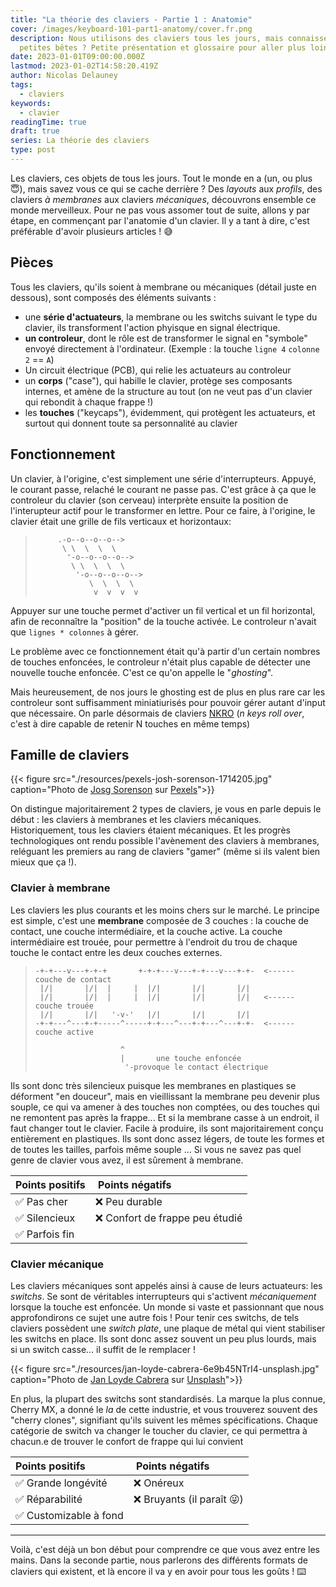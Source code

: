```yaml
---
title: "La théorie des claviers - Partie 1 : Anatomie"
cover: /images/keyboard-101-part1-anatomy/cover.fr.png
description: Nous utilisons des claviers tous les jours, mais connaissez vous vraiment ces
  petites bêtes ? Petite présentation et glossaire pour aller plus loin.
date: 2023-01-01T09:00:00.000Z
lastmod: 2023-01-02T14:58:20.419Z
author: Nicolas Delauney
tags:
  - claviers
keywords:
  - clavier
readingTime: true
draft: true
series: La théorie des claviers
type: post
---
```


Les claviers, ces objets de tous les jours. Tout le monde en a (un, ou plus 😇), mais savez vous ce qui se cache derrière ? Des _layouts_ aux _profils_, des claviers _à membranes_ aux claviers _mécaniques_, découvrons ensemble ce monde merveilleux. Pour ne pas vous assomer tout de suite, allons y par étape, en commençant par l'anatomie d'un clavier. Il y a tant à dire, c'est préférable d'avoir plusieurs articles ! 😅

## Pièces

Tous les claviers, qu'ils soient à membrane ou mécaniques (détail juste en dessous), sont composés des éléments suivants :

- une **série d'actuateurs**, la membrane ou les switchs suivant le type du clavier, ils transforment l'action phyisque en signal électrique.
- **un controleur**, dont le rôle est de transformer le signal en "symbole" envoyé directement à l'ordinateur.  (Exemple : la touche `ligne 4` `colonne 2` == `A`)
- Un circuit électrique (PCB), qui relie les actuateurs au controleur
- un **corps** ("case"), qui habille le clavier, protège ses composants internes, et amène de la structure au tout (on ne veut pas d'un clavier qui rebondit à chaque frappe !)
- les **touches** ("keycaps"), évidemment, qui protègent les actuateurs, et surtout qui donnent toute sa personnalité au clavier


## Fonctionnement

Un clavier, à l'origine, c'est simplement une série d'interrupteurs. Appuyé, le courant passe, relaché le courant ne passe pas. C'est grâce à ça que le controleur du clavier (son cerveau) interprète ensuite la position de l'interupteur actif pour le transformer en lettre. Pour ce faire, à l'origine, le clavier était une grille de fils verticaux et horizontaux:

>```goat
>      .-o--o--o--o-->        
>       \ \  \  \  \        
>        '-o--o--o--o-->        
>         \ \  \  \  \        
>          '-o--o--o--o-->        
>             \  \  \  \        
>              v  v  v  v        
>```

Appuyer sur une touche permet d'activer un fil vertical et un fil horizontal, afin de reconnaître la "position" de la touche activée. Le controleur n'avait que `lignes * colonnes` à gérer.

Le problème avec ce fonctionnement était qu'à partir d'un certain nombres de touches enfoncées, le controleur n'était plus capable de détecter une nouvelle touche enfoncée. C'est ce qu'on appelle le "_ghosting_".

Mais heureusement, de nos jours le ghosting est de plus en plus rare car les controleur sont suffisamment miniatiurisés pour pouvoir gérer autant d'input que nécessaire. On parle désormais de claviers [NKRO][1] (_n keys roll over_, c'est à dire capable de retenir N touches en même temps)
## Famille de claviers

{{< figure src="./resources/pexels-josh-sorenson-1714205.jpg" caption="Photo de <a href='https://www.pexels.com/fr-fr/@joshsorenson/'>Josg Sorenson</a> sur <a href='https://www.pexels.com/fr-fr/photo/clavier-magique-apple-avec-pave-numerique-sur-la-table-pres-de-la-souris-sans-fil-1714205/'>Pexels</a>">}}

On distingue majoritairement 2 types de claviers, je vous en parle depuis le début : les claviers à membranes et les claviers mécaniques. Historiquement, tous les claviers étaient mécaniques. Et les progrès technologiques ont rendu possible l'avènement des claviers à membranes, reléguant les premiers au rang de claviers "gamer" (même si ils valent bien mieux que ça !).

### Clavier à membrane

Les claviers les plus courants et les moins chers sur le marché. Le principe est simple, c'est une **membrane** composée de 3 couches : la couche de contact, une couche intermédiaire, et la couche active. La couche intermédiaire est trouée, pour permettre à l'endroit du trou de chaque touche le contact entre les deux couches externes.

> ```goat
> -+-+---v---+-+-+       +-+-+---v---+-+---v---+-+-  <------ couche de contact
>  |/|       |/|  |     |  |/|       |/|       |/|
>  |/|       |/|  |     |  |/|       |/|       |/|   <------ couche trouée
>  |/|       |/|   '-v-'   |/|       |/|       |/|
> -+-+---^---+-+-----^-----+-+---^---+-+---^---+-+-  <------ couche active
> 
>                    ^
>                    |       une touche enfoncée
>                     '-provoque le contact électrique
> ```

Ils sont donc très silencieux puisque les membranes en plastiques se déforment "en douceur", mais en vieillissant la membrane peu devenir plus souple, ce qui va amener à des touches non comptées, ou des touches qui ne remontent pas après la frappe... Et si la membrane casse à un endroit, il faut changer tout le clavier. Facile à produire, ils sont majoritairement conçu entièrement en plastiques. Ils sont donc assez légers, de toute les formes et de toutes les tailles, parfois même souple ... Si vous ne savez pas quel genre de clavier vous avez, il est sûrement à membrane.

| Points positifs |  Points négatifs |
| :-------------- | :--------------- |
| ✅ Pas cher     | ❌ Peu durable   |
| ✅ Silencieux   | ❌ Confort de frappe peu étudié |
| ✅ Parfois fin  |                  |

### Clavier mécanique

Les claviers mécaniques sont appelés ainsi à cause de leurs actuateurs: les _switchs_. Se sont de véritables interrupteurs qui s'activent _mécaniquement_ lorsque la touche est enfoncée. Un monde si vaste et passionnant que nous approfondirons ce sujet une autre fois ! Pour tenir ces switchs, de tels claviers possèdent une _switch plate_, une plaque de métal qui vient stabiliser les switchs en place. Ils sont donc assez souvent un peu plus lourds, mais si un switch casse... il suffit de le remplacer ! 

{{< figure src="./resources/jan-loyde-cabrera-6e9b45NTrI4-unsplash.jpg" caption="Photo de <a href='https://unsplash.com/@loydieschoice?utm_source=unsplash&utm_medium=referral&utm_content=creditCopyText'>Jan Loyde Cabrera</a> sur <a href='https://unsplash.com/fr/photos/6e9b45NTrI4?utm_source=unsplash&utm_medium=referral&utm_content=creditCopyText'>Unsplash</a>">}}

En plus, la plupart des switchs sont standardisés. La marque la plus connue, Cherry MX, a donné le _la_ de cette industrie, et vous trouverez souvent des "cherry clones", signifiant qu'ils suivent les mêmes spécifications. Chaque catégorie de switch va changer le toucher du clavier, ce qui permettra à chacun.e de trouver le confort de frappe qui lui convient

| Points positifs        |  Points négatifs            |
| :--------------------- | :-------------------------- |
| ✅ Grande longévité    | ❌ Onéreux                  |
| ✅ Réparabilité        | ❌ Bruyants (il paraît 😜)  |
| ✅ Customizable à fond |                             |

---

Voilà, c'est déjà un bon début pour comprendre ce que vous avez entre les mains. Dans la seconde partie, nous parlerons des différents formats de claviers qui existent, et là encore il va y en avoir pour tous les goûts ! ⌨️

[1]: https://en.wikipedia.org/wiki/Key_rollover#n-key_rollover
[2]: https://drop.com/talk/10016/anatomy-of-a-mechanical-keyboard